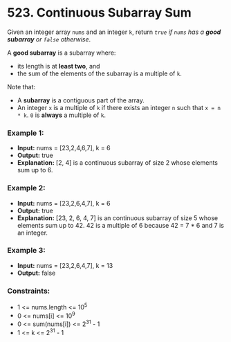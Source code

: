 # 523. Continuous Subarray Sum

Given an integer array `nums` and an integer `k`, return *`true` if `nums` has a **good subarray** or `false` otherwise*.

A **good subarray** is a subarray where:
- its length is at **least two**, and
- the sum of the elements of the subarray is a multiple of `k`.

Note that:
- A **subarray** is a contiguous part of the array.
- An integer `x` is a multiple of `k` if there exists an integer `n` such that `x = n * k`. `0` is **always** a multiple of `k`.
 

### Example 1:
- **Input:** nums = [23,2,4,6,7], k = 6
- **Output:** true
- **Explanation:** [2, 4] is a continuous subarray of size 2 whose elements sum up to 6.

### Example 2:
- **Input:** nums = [23,2,6,4,7], k = 6
- **Output:** true
- **Explanation:** [23, 2, 6, 4, 7] is an continuous subarray of size 5 whose elements sum up to 42.
42 is a multiple of 6 because 42 = 7 * 6 and 7 is an integer.

### Example 3:
- **Input:** nums = [23,2,6,4,7], k = 13
- **Output:** false


### Constraints:
- 1 <= nums.length <= 10<sup>5</sup>
- 0 <= nums[i] <= 10<sup>9</sup>
- 0 <= sum(nums[i]) <= 2<sup>31</sup> - 1
- 1 <= k <= 2<sup>31</sup> - 1